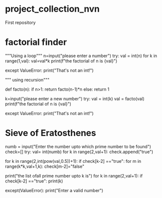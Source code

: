 # project_collection_nvn
First repository 

# factorial finder
"""Using a loop"""
n=input("please enter a number")
try:
   val = int(n)
   for k in range(1,val):
     val=val*k
   print(f"the factorial of n is {val}")

except ValueError:
   print("That's not an int!")

""" using recursion"""

def facto(n):
  if n>1:
    return facto(n-1)*n
  else:
    return 1

k=input("please enter a new number")
try:
   val = int(k)
   val = facto(val)
   print(f"the factorial of n is {val}")

except ValueError:
   print("That's not an int!")
   
   
   
   
   
# Sieve of Eratosthenes

numb = input("Enter the number upto which prime number to be found")
check=[]
try:
  val= int(numb)
  for k in range(2,val+1):
    check.append("true")

  for k in range(2,int(pow(val,0.5))+1):
    if check[k-2] =="true":
      for m in range(k*k,val+1,k):
        check[m-2]="false"

  print("the list ofall prime number upto k is")
  for k in range(2,val+1):
    if check[k-2] =="true":
     print(k)

except(ValueError):
  print("Enter a valid number")
